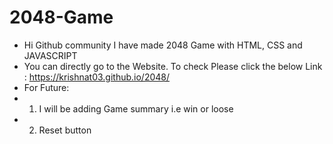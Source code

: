 # 2048-Game

- Hi Github community I have made 2048 Game with HTML, CSS and JAVASCRIPT
- You can directly go to the Website. To check Please click the below Link : https://krishnat03.github.io/2048/
- For Future:
- 1. I will be adding Game summary i.e win or loose
- 2. Reset button
